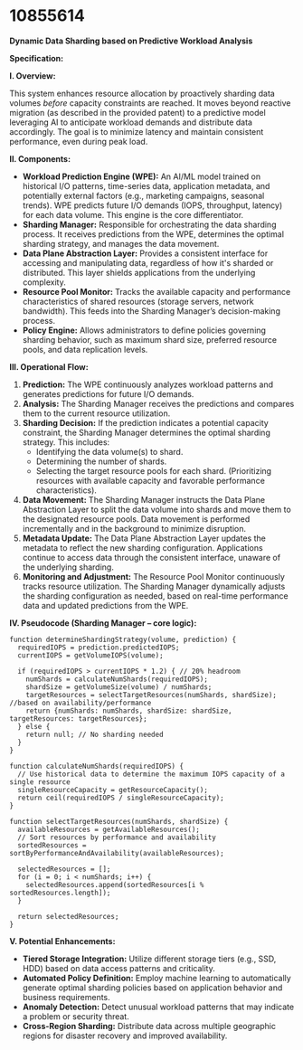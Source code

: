 # 10855614

**Dynamic Data Sharding based on Predictive Workload Analysis**

**Specification:**

**I. Overview:**

This system enhances resource allocation by proactively sharding data volumes *before* capacity constraints are reached. It moves beyond reactive migration (as described in the provided patent) to a predictive model leveraging AI to anticipate workload demands and distribute data accordingly.  The goal is to minimize latency and maintain consistent performance, even during peak load.

**II. Components:**

*   **Workload Prediction Engine (WPE):** An AI/ML model trained on historical I/O patterns, time-series data, application metadata, and potentially external factors (e.g., marketing campaigns, seasonal trends). WPE predicts future I/O demands (IOPS, throughput, latency) for each data volume. This engine is the core differentiator.
*   **Sharding Manager:** Responsible for orchestrating the data sharding process. It receives predictions from the WPE, determines the optimal sharding strategy, and manages the data movement.
*   **Data Plane Abstraction Layer:**  Provides a consistent interface for accessing and manipulating data, regardless of how it's sharded or distributed. This layer shields applications from the underlying complexity.
*   **Resource Pool Monitor:** Tracks the available capacity and performance characteristics of shared resources (storage servers, network bandwidth). This feeds into the Sharding Manager’s decision-making process.
*   **Policy Engine:** Allows administrators to define policies governing sharding behavior, such as maximum shard size, preferred resource pools, and data replication levels.

**III. Operational Flow:**

1.  **Prediction:** The WPE continuously analyzes workload patterns and generates predictions for future I/O demands.
2.  **Analysis:** The Sharding Manager receives the predictions and compares them to the current resource utilization.
3.  **Sharding Decision:** If the prediction indicates a potential capacity constraint, the Sharding Manager determines the optimal sharding strategy. This includes:
    *   Identifying the data volume(s) to shard.
    *   Determining the number of shards.
    *   Selecting the target resource pools for each shard.  (Prioritizing resources with available capacity and favorable performance characteristics).
4.  **Data Movement:** The Sharding Manager instructs the Data Plane Abstraction Layer to split the data volume into shards and move them to the designated resource pools.  Data movement is performed incrementally and in the background to minimize disruption.
5.  **Metadata Update:** The Data Plane Abstraction Layer updates the metadata to reflect the new sharding configuration.  Applications continue to access data through the consistent interface, unaware of the underlying sharding.
6.  **Monitoring and Adjustment:** The Resource Pool Monitor continuously tracks resource utilization. The Sharding Manager dynamically adjusts the sharding configuration as needed, based on real-time performance data and updated predictions from the WPE.

**IV. Pseudocode (Sharding Manager – core logic):**

```pseudocode
function determineShardingStrategy(volume, prediction) {
  requiredIOPS = prediction.predictedIOPS;
  currentIOPS = getVolumeIOPS(volume);

  if (requiredIOPS > currentIOPS * 1.2) { // 20% headroom
    numShards = calculateNumShards(requiredIOPS);
    shardSize = getVolumeSize(volume) / numShards;
    targetResources = selectTargetResources(numShards, shardSize); //based on availability/performance
    return {numShards: numShards, shardSize: shardSize, targetResources: targetResources};
  } else {
    return null; // No sharding needed
  }
}

function calculateNumShards(requiredIOPS) {
  // Use historical data to determine the maximum IOPS capacity of a single resource
  singleResourceCapacity = getResourceCapacity();
  return ceil(requiredIOPS / singleResourceCapacity);
}

function selectTargetResources(numShards, shardSize) {
  availableResources = getAvailableResources();
  // Sort resources by performance and availability
  sortedResources = sortByPerformanceAndAvailability(availableResources);

  selectedResources = [];
  for (i = 0; i < numShards; i++) {
    selectedResources.append(sortedResources[i % sortedResources.length]);
  }

  return selectedResources;
}
```

**V. Potential Enhancements:**

*   **Tiered Storage Integration:** Utilize different storage tiers (e.g., SSD, HDD) based on data access patterns and criticality.
*   **Automated Policy Definition:** Employ machine learning to automatically generate optimal sharding policies based on application behavior and business requirements.
*   **Anomaly Detection:**  Detect unusual workload patterns that may indicate a problem or security threat.
*   **Cross-Region Sharding:** Distribute data across multiple geographic regions for disaster recovery and improved availability.